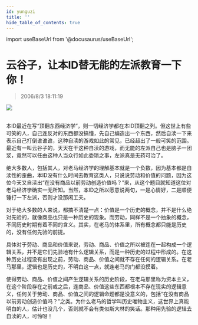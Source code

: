 ```yaml
---
id: yunguzi
title: ''
hide_table_of_contents: true
---
```


import useBaseUrl from '@docusaurus/useBaseUrl';

# 云谷子，让本ID替无能的左派教育一下你！

> 2006/8/3 18:11:19

<div style={{textAlign: 'center'}}>
<img src={useBaseUrl('/img/economics/yunguzi/1.jpeg')} /><br/><br/>
</div>

本ID最近在写“顶翻东西经济学”，则一切经济学都在本ID顶翻之列。但这世上有些可笑的人，自己连反对的东西都没搞懂，先自己编造出一个东西，然后自渎一下来表示自己打倒谁谁谁，这种自渎的游戏如此的常见，已经超出了一般可笑的范围。最近有一叫云谷子的，天天在干这种自渎的游戏，而无能的左派自己也是脑子一团浆，竟然可以任由这种人当众行如此委琐之事，左派真是无药可治了。
 
绝大多数人，包括其人，对老马经济学的理解基本就是一个负数，因为基本都是自渎性的歪曲，本ID没有什么时间去教育这类人，只说说劳动和价值的问题，因为这位今天又自渎出“在没有商品以前劳动创造价值吗？”来，从这个题目就知道这位对老马经济学确实一无所知。当然，本ID之所以愿意说两句，一是心情好，二是顺便锤打一下左派，否则才没那闲工夫。
 
对于绝大多数的人来说，都搞不清楚一点：价值是一个历史的概念，并不是什么绝对先验的，就像商品也只是一种历史的现象。而劳动，同样不是一个抽象的概念，不同历史时期有着不同的含义。其实，在老马的体系里，所有概念都只能是历史的，没有任何先验的前提。
 
具体对于劳动、商品和价值来说，劳动、商品、价值之所以被连在一起构成一个逻辑关系，并不是它们先验地有什么逻辑关系，而是一种历史的过程中形成的。在这种历史过程没有出现之前，劳动、商品、价值之间就不存在任何的逻辑关系。在老马那里，逻辑也是历史的，不明白这一点，就连老马的门都没摸着。
 
使得劳动、商品、价值之间产生逻辑关系的历史阶段，在老马那里称为资本主义，在这个阶段存在之前或之后，连商品、价值这些东西都根本不存在现实的逻辑意义，任何关于劳动、商品、价值之间的逻辑命题都是没意义的，包括“在没有商品以前劳动创造价值吗？”之类。为什么老马的哲学叫历史唯物主义，这世界上真能明白的人，估计也没几个，否则就不会有类似斯大林的笑话。那种用先验的逻辑去自渎的人，可怜呀！